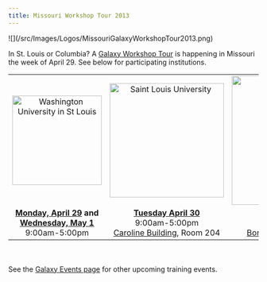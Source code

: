 ```yaml
---
title: Missouri Workshop Tour 2013
---
```

<div class='center'>![](/src/Images/Logos/MissouriGalaxyWorkshopTour2013.png)</div>



In St. Louis or Columbia?  A [Galaxy Workshop Tour](/src/Events/index.md) is happening in Missouri the week of April 29.  See below for participating institutions.

<table>
  <tr>
    <td style=" text-align: center; width: 250px; border: none;"> <a href='/src/Events/WashU2013/index.md'><img src="/src/Images/Logos/WashULogoWide.jpg" alt="Washington University in St Louis" width="180" /></a> </td>
    <td style=" text-align: center; width: 250px; border: none;"> <a href='/src/Events/SLU2013/index.md'><img src="/src/Images/Logos/SLULogoWide.png" alt="Saint Louis University" width="230" /></a> </td>
    <td style=" text-align: center; width: 270px; border: none;"> <a href='/src/Events/Missouri2013/index.md'><img src="/src/Images/Logos/UMissouriLogoWide.png" alt="University of Missouri Columbia" width="260" /></a> </td>
  </tr>
  <tr>
    <td style=" text-align: center; border: none;"> <strong><a href='/src/Events/WashU2013/index.md'>Monday, April 29</a> and <a href='/src/Events/WashU2013/index.md'>Wednesday, May 1</a></strong><br />9:00am-5:00pm </td>
    <td style=" text-align: center; border: none;"> <strong><a href='/src/Events/SLU2013/index.md'>Tuesday April 30</a></strong><br />9:00am-5:00pm<br /><a href='http://www.slu.edu/campusmap/pdf_maps/section_3_of_3.pdf'>Caroline Building</a>, Room 204 </td>
    <td style=" text-align: center; border: none;"> <strong><a href='/src/Events/Missouri2013/index.md'>Thursday, May 2</a></strong><br />9:00am-5:00pm<br /><a href='http://map.missouri.edu/?bldg=37156'>Bond Life Sciences Center</a> </td>
  </tr>
</table>


<br /><br />
See the [Galaxy Events page](/src/Events/index.md) for other upcoming training events.
